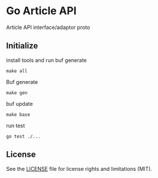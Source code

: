 # Go Article API

Article API interface/adaptor proto

## Initialize

install tools and run buf generate
```
make all
```

Buf generate

```
make gen
```

buf update

```
make base
```

run test

```
go test ./...
```

## License

See the [LICENSE](LICENSE.md) file for license rights and limitations (MIT).

